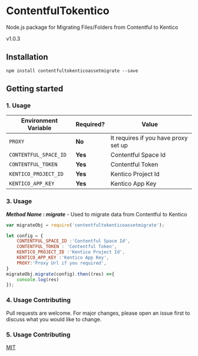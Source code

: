 # ContentfulTokentico

Node.js package for Migrating Files/Folders from Contentful to Kentico

v1.0.3

## Installation

```
npm install contentfultokenticoassetmigrate --save
```


## Getting started

### 1. Usage



| Environment Variable   | Required? | Value                            |
| ---------------------- | --------- | -----------------------------------      |
| `PROXY`            | **No**   | It requires if you have proxy set up  |  
| `CONTENTFUL_SPACE_ID`            | **Yes**   | Contentful Space Id |             
| `CONTENTFUL_TOKEN`            | **Yes**   | Contentful Token |             
| `KENTICO_PROJECT_ID`            | **Yes**   | Kentico Project Id|          
| `KENTICO_APP_KEY`            | **Yes**   | Kentico App Key |     

### 3. Usage

***Method Name : migrate*** - Used to migrate data from Contentful to Kentico

```javascript
var migrateObj = require('contentfultokenticoassetmigrate');

let config = {
    CONTENTFUL_SPACE_ID :'Contentful Space Id',
    CONTENTFUL_TOKEN : 'Contentful Token',
    KENTICO_PROJECT_ID :'Kentico Project Id',
    KENTICO_APP_KEY :'Kentico App Key',
    PROXY:'Proxy Url if you required',
}
migrateObj.migrate(config).then((res) =>{
    console.log(res)
});


```

### 4. Usage Contributing
Pull requests are welcome. For major changes, please open an issue first to discuss what you would like to change.

### 5. Usage Contributing
[MIT](https://choosealicense.com/licenses/mit/)